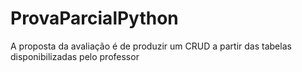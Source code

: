 # ProvaParcialPython
A proposta da avaliação é de produzir um CRUD a partir das tabelas disponibilizadas pelo professor
